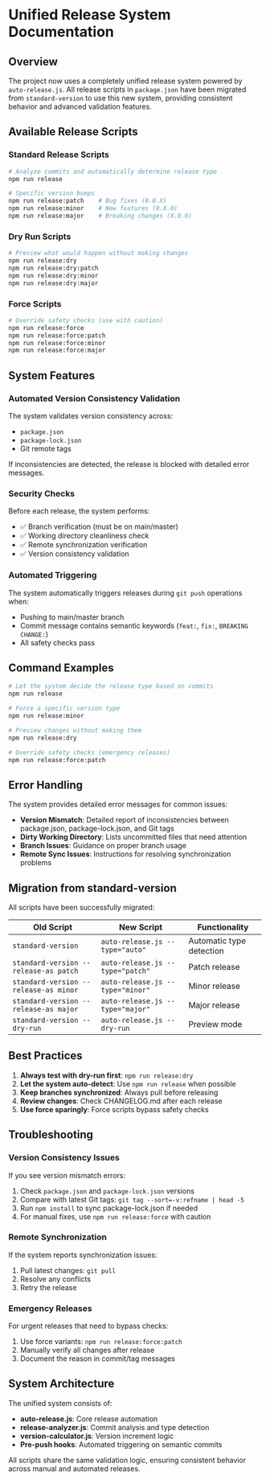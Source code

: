 # Unified Release System Documentation

## Overview

The project now uses a completely unified release system powered by `auto-release.js`. All release scripts in `package.json` have been migrated from `standard-version` to use this new system, providing consistent behavior and advanced validation features.

## Available Release Scripts

### Standard Release Scripts

```bash
# Analyze commits and automatically determine release type
npm run release

# Specific version bumps
npm run release:patch    # Bug fixes (0.0.X)
npm run release:minor    # New features (0.X.0)
npm run release:major    # Breaking changes (X.0.0)
```

### Dry Run Scripts

```bash
# Preview what would happen without making changes
npm run release:dry
npm run release:dry:patch
npm run release:dry:minor
npm run release:dry:major
```

### Force Scripts

```bash
# Override safety checks (use with caution)
npm run release:force
npm run release:force:patch
npm run release:force:minor
npm run release:force:major
```

## System Features

### Automated Version Consistency Validation

The system validates version consistency across:

- `package.json`
- `package-lock.json`
- Git remote tags

If inconsistencies are detected, the release is blocked with detailed error messages.

### Security Checks

Before each release, the system performs:

- ✅ Branch verification (must be on main/master)
- ✅ Working directory cleanliness check
- ✅ Remote synchronization verification
- ✅ Version consistency validation

### Automated Triggering

The system automatically triggers releases during `git push` operations when:

- Pushing to main/master branch
- Commit message contains semantic keywords (`feat:`, `fix:`, `BREAKING CHANGE:`)
- All safety checks pass

## Command Examples

```bash
# Let the system decide the release type based on commits
npm run release

# Force a specific version type
npm run release:minor

# Preview changes without making them
npm run release:dry

# Override safety checks (emergency releases)
npm run release:force:patch
```

## Error Handling

The system provides detailed error messages for common issues:

- **Version Mismatch**: Detailed report of inconsistencies between package.json, package-lock.json, and Git tags
- **Dirty Working Directory**: Lists uncommitted files that need attention
- **Branch Issues**: Guidance on proper branch usage
- **Remote Sync Issues**: Instructions for resolving synchronization problems

## Migration from standard-version

All scripts have been successfully migrated:

| Old Script                            | New Script                       | Functionality            |
| ------------------------------------- | -------------------------------- | ------------------------ |
| `standard-version`                    | `auto-release.js --type="auto"`  | Automatic type detection |
| `standard-version --release-as patch` | `auto-release.js --type="patch"` | Patch release            |
| `standard-version --release-as minor` | `auto-release.js --type="minor"` | Minor release            |
| `standard-version --release-as major` | `auto-release.js --type="major"` | Major release            |
| `standard-version --dry-run`          | `auto-release.js --dry-run`      | Preview mode             |

## Best Practices

1. **Always test with dry-run first**: `npm run release:dry`
2. **Let the system auto-detect**: Use `npm run release` when possible
3. **Keep branches synchronized**: Always pull before releasing
4. **Review changes**: Check CHANGELOG.md after each release
5. **Use force sparingly**: Force scripts bypass safety checks

## Troubleshooting

### Version Consistency Issues

If you see version mismatch errors:

1. Check `package.json` and `package-lock.json` versions
2. Compare with latest Git tags: `git tag --sort=-v:refname | head -5`
3. Run `npm install` to sync package-lock.json if needed
4. For manual fixes, use `npm run release:force` with caution

### Remote Synchronization

If the system reports synchronization issues:

1. Pull latest changes: `git pull`
2. Resolve any conflicts
3. Retry the release

### Emergency Releases

For urgent releases that need to bypass checks:

1. Use force variants: `npm run release:force:patch`
2. Manually verify all changes after release
3. Document the reason in commit/tag messages

## System Architecture

The unified system consists of:

- **auto-release.js**: Core release automation
- **release-analyzer.js**: Commit analysis and type detection
- **version-calculator.js**: Version increment logic
- **Pre-push hooks**: Automated triggering on semantic commits

All scripts share the same validation logic, ensuring consistent behavior across manual and automated releases.
